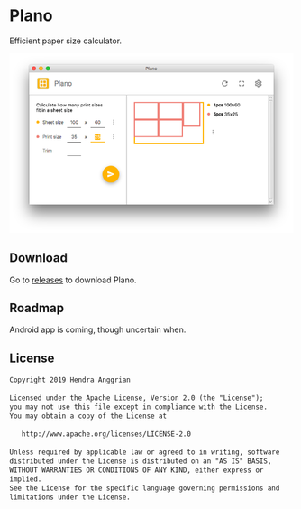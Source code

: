 Plano
=====
Efficient paper size calculator.

![Desktop][demo_javafx]

Download
--------
Go to [releases][releases] to download Plano.

Roadmap
-------
Android app is coming, though uncertain when.

License
-------
    Copyright 2019 Hendra Anggrian

    Licensed under the Apache License, Version 2.0 (the "License");
    you may not use this file except in compliance with the License.
    You may obtain a copy of the License at

       http://www.apache.org/licenses/LICENSE-2.0

    Unless required by applicable law or agreed to in writing, software
    distributed under the License is distributed on an "AS IS" BASIS,
    WITHOUT WARRANTIES OR CONDITIONS OF ANY KIND, either express or implied.
    See the License for the specific language governing permissions and
    limitations under the License.
    
[demo_javafx]: /art/demo_javafx.png
[releases]: https://github.com/hendraanggrian/plano/releases